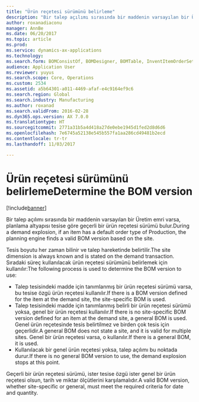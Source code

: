 ```yaml
---
title: "Ürün reçetesi sürümünü belirleme"
description: "Bir talep açılımı sırasında bir maddenin varsayılan bir Üretim emri varsa, planlama altyapısı tesise göre geçerli bir ürün reçetesi sürümü bulur."
author: roxanadiaconu
manager: AnnBe
ms.date: 06/20/2017
ms.topic: article
ms.prod: 
ms.service: dynamics-ax-applications
ms.technology: 
ms.search.form: BOMConsistOf, BOMDesigner, BOMTable, InventItemOrderSetup
audience: Application User
ms.reviewer: yuyus
ms.search.scope: Core, Operations
ms.custom: 2534
ms.assetid: a5b64301-a011-4469-afaf-e4c9164ef9c6
ms.search.region: Global
ms.search.industry: Manufacturing
ms.author: roxanad
ms.search.validFrom: 2016-02-28
ms.dyn365.ops.version: AX 7.0.0
ms.translationtype: HT
ms.sourcegitcommit: 2771a31b5a4d418a27de0ebe1945d1fed2d8d6d6
ms.openlocfilehash: 7e6745a52138e545b557fa1aa286cd49481b2ecd
ms.contentlocale: tr-tr
ms.lasthandoff: 11/03/2017

---
```


# <a name="determine-the-bom-version"></a><span data-ttu-id="52f6b-103">Ürün reçetesi sürümünü belirleme</span><span class="sxs-lookup"><span data-stu-id="52f6b-103">Determine the BOM version</span></span>

[!include[banner](../includes/banner.md)]


<span data-ttu-id="52f6b-104">Bir talep açılımı sırasında bir maddenin varsayılan bir Üretim emri varsa, planlama altyapısı tesise göre geçerli bir ürün reçetesi sürümü bulur.</span><span class="sxs-lookup"><span data-stu-id="52f6b-104">During a demand explosion, if an item has a default order type of Production, the planning engine finds a valid BOM version based on the site.</span></span> 

<span data-ttu-id="52f6b-105">Tesis boyutu her zaman bilinir ve talep hareketinde belirtilir.</span><span class="sxs-lookup"><span data-stu-id="52f6b-105">The site dimension is always known and is stated on the demand transaction.</span></span> <span data-ttu-id="52f6b-106">Sıradaki süreç kullanılacak ürün reçetesi sürümünü belirlemek için kullanılır:</span><span class="sxs-lookup"><span data-stu-id="52f6b-106">The following process is used to determine the BOM version to use:</span></span>

-   <span data-ttu-id="52f6b-107">Talep tesisindeki madde için tanımlanmış bir ürün reçetesi sürümü varsa, bu tesise özgü ürün reçetesi kullanılır.</span><span class="sxs-lookup"><span data-stu-id="52f6b-107">If there is a BOM version defined for the item at the demand site, the site-specific BOM is used.</span></span>
-   <span data-ttu-id="52f6b-108">Talep tesisindeki madde için tanımlanmış belirli bir ürün reçetesi sürümü yoksa, genel bir ürün reçetesi kullanılır.</span><span class="sxs-lookup"><span data-stu-id="52f6b-108">If there is no site-specific BOM version defined for an item at the demand site, a general BOM is used.</span></span> <span data-ttu-id="52f6b-109">Genel ürün reçetesinde tesis belirtilmez ve birden çok tesis için geçerlidir.</span><span class="sxs-lookup"><span data-stu-id="52f6b-109">A general BOM does not state a site, and it is valid for multiple sites.</span></span> <span data-ttu-id="52f6b-110">Genel bir ürün reçetesi varsa, o kullanılır.</span><span class="sxs-lookup"><span data-stu-id="52f6b-110">If there is a general BOM, it is used.</span></span>
-   <span data-ttu-id="52f6b-111">Kullanılacak bir genel ürün reçetesi yoksa, talep açılımı bu noktada durur.</span><span class="sxs-lookup"><span data-stu-id="52f6b-111">If there is no general BOM version to use, the demand explosion stops at this point.</span></span>

<span data-ttu-id="52f6b-112">Geçerli bir ürün reçetesi sürümü, ister tesise özgü ister genel bir ürün reçetesi olsun, tarih ve miktar ölçütlerini karşılamalıdır.</span><span class="sxs-lookup"><span data-stu-id="52f6b-112">A valid BOM version, whether site-specific or general, must meet the required criteria for date and quantity.</span></span>






